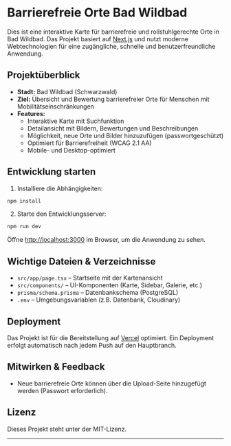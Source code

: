 # Barrierefreie Orte Bad Wildbad

Dies ist eine interaktive Karte für barrierefreie und rollstuhlgerechte Orte in Bad Wildbad. Das Projekt basiert auf [Next.js](https://nextjs.org) und nutzt moderne Webtechnologien für eine zugängliche, schnelle und benutzerfreundliche Anwendung.

## Projektüberblick

- **Stadt:** Bad Wildbad (Schwarzwald)
- **Ziel:** Übersicht und Bewertung barrierefreier Orte für Menschen mit Mobilitätseinschränkungen
- **Features:**
  - Interaktive Karte mit Suchfunktion
  - Detailansicht mit Bildern, Bewertungen und Beschreibungen
  - Möglichkeit, neue Orte und Bilder hinzuzufügen (passwortgeschützt)
  - Optimiert für Barrierefreiheit (WCAG 2.1 AA)
  - Mobile- und Desktop-optimiert

## Entwicklung starten

1. Installiere die Abhängigkeiten:

```bash
npm install
```

2. Starte den Entwicklungsserver:

```bash
npm run dev
```

Öffne [http://localhost:3000](http://localhost:3000) im Browser, um die Anwendung zu sehen.

## Wichtige Dateien & Verzeichnisse

- `src/app/page.tsx` – Startseite mit der Kartenansicht
- `src/components/` – UI-Komponenten (Karte, Sidebar, Galerie, etc.)
- `prisma/schema.prisma` – Datenbankschema (PostgreSQL)
- `.env` – Umgebungsvariablen (z.B. Datenbank, Cloudinary)

## Deployment

Das Projekt ist für die Bereitstellung auf [Vercel](https://vercel.com/) optimiert. Ein Deployment erfolgt automatisch nach jedem Push auf den Hauptbranch.

## Mitwirken & Feedback

- Neue barrierefreie Orte können über die Upload-Seite hinzugefügt werden (Passwort erforderlich).

## Lizenz

Dieses Projekt steht unter der MIT-Lizenz.

---

